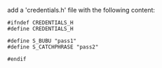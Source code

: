 add a 'credentials.h' file with the following content:
```
#ifndef CREDENTIALS_H
#define CREDENTIALS_H

#define S_BUBU "pass1"
#define S_CATCHPHRASE "pass2"

#endif
```

